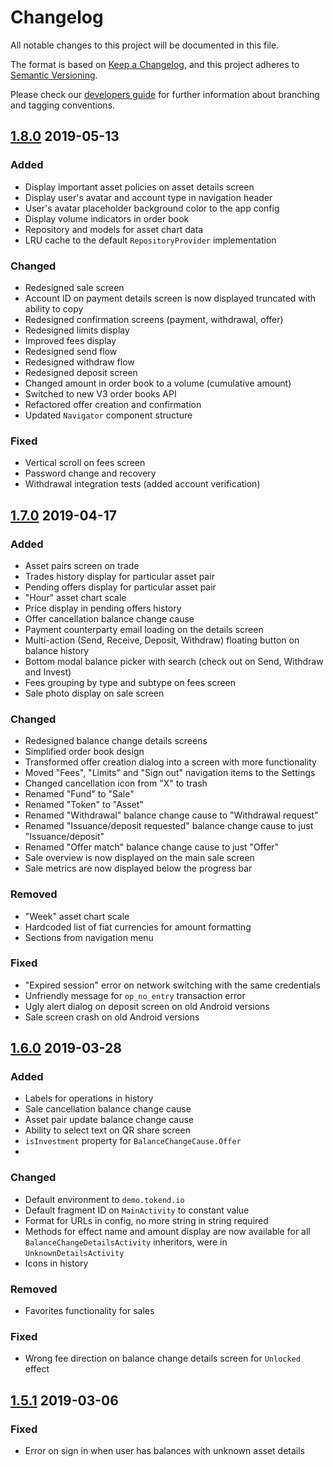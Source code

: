 # Changelog
All notable changes to this project will be documented in this file.

The format is based on [Keep a Changelog](https://keepachangelog.com/en/1.0.0/),
and this project adheres to [Semantic Versioning](https://semver.org/spec/v2.0.0.html).

Please check our [developers guide](https://gitlab.com/tokend/developers-guide)
for further information about branching and tagging conventions.

## [1.8.0] 2019-05-13

### Added
- Display important asset policies on asset details screen
- Display user's avatar and account type in navigation header
- User's avatar placeholder background color to the app config
- Display volume indicators in order book
- Repository and models for asset chart data
- LRU cache to the default `RepositoryProvider` implementation

### Changed
- Redesigned sale screen
- Account ID on payment details screen is now displayed truncated
with ability to copy
- Redesigned confirmation screens (payment, withdrawal, offer)
- Redesigned limits display
- Improved fees display
- Redesigned send flow
- Redesigned withdraw flow
- Redesigned deposit screen
- Changed amount in order book to a volume (cumulative amount)
- Switched to new V3 order books API
- Refactored offer creation and confirmation
- Updated `Navigator` component structure

### Fixed
- Vertical scroll on fees screen
- Password change and recovery
- Withdrawal integration tests (added account verification)

## [1.7.0] 2019-04-17

### Added
- Asset pairs screen on trade
- Trades history display for particular asset pair
- Pending offers display for particular asset pair
- "Hour" asset chart scale
- Price display in pending offers history
- Offer cancellation balance change cause
- Payment counterparty email loading on the details screen
- Multi-action (Send, Receive, Deposit, Withdraw) floating button on balance history
- Bottom modal balance picker with search (check out on Send, Withdraw and Invest)
- Fees grouping by type and subtype on fees screen
- Sale photo display on sale screen

### Changed
- Redesigned balance change details screens 
- Simplified order book design
- Transformed offer creation dialog into a screen with more functionality
- Moved "Fees", "Limits" and "Sign out" navigation items to the Settings
- Changed cancellation icon from "X" to trash
- Renamed "Fund" to "Sale"
- Renamed "Token" to "Asset"
- Renamed "Withdrawal" balance change cause to "Withdrawal request"
- Renamed "Issuance/deposit requested" balance change cause to just "Issuance/deposit"
- Renamed "Offer match" balance change cause to just "Offer"
- Sale overview is now displayed on the main sale screen
- Sale metrics are now displayed below the progress bar

### Removed
- "Week" asset chart scale
- Hardcoded list of fiat currencies for amount formatting
- Sections from navigation menu

### Fixed
- "Expired session" error on network switching with the same credentials
- Unfriendly message for `op_no_entry` transaction error
- Ugly alert dialog on deposit screen on old Android versions
- Sale screen crash on old Android versions

## [1.6.0] 2019-03-28

### Added
- Labels for operations in history
- Sale cancellation balance change cause
- Asset pair update balance change cause
- Ability to select text on QR share screen
- `isInvestment` property for `BalanceChangeCause.Offer`
- 

### Changed
- Default environment to `demo.tokend.io`
- Default fragment ID on `MainActivity` to constant value
- Format for URLs in config, no more string in string required
- Methods for effect name and amount display are now available for all
 `BalanceChangeDetailsActivity` inheritors, were in `UnknownDetailsActivity` 
- Icons in history

### Removed
- Favorites functionality for sales

### Fixed 
- Wrong fee direction on balance change details screen for `Unlocked` effect

## [1.5.1] 2019-03-06

### Fixed

- Error on sign in when user has balances with unknown asset details

[Unreleased]: https://github.com/tokend/android-client/compare/1.8.0(10)...HEAD
[1.8.0]: https://github.com/tokend/android-client/compare/1.7.0(8)...1.8.0(10)
[1.7.0]: https://github.com/tokend/android-client/compare/1.6.0(7)...1.7.0(8)
[1.6.0]: https://github.com/tokend/android-client/compare/1.5.1(6)...1.6.0(7)
[1.5.1]: https://github.com/tokend/android-client/compare/1.5.0(5)...1.5.1(6)
